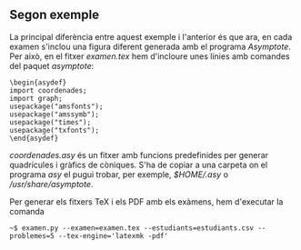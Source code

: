 ## Segon exemple

La principal diferència entre aquest exemple i l'anterior és que ara, en cada examen s'inclou una figura diferent generada amb el programa _Asymptote_. Per això, en el fitxer _examen.tex_ hem d'incloure unes línies amb comandes del paquet _asymptote_:
```
\begin{asydef}
import coordenades;
import graph;
usepackage("amsfonts");
usepackage("amssymb");
usepackage("times");
usepackage("txfonts");
\end{asydef}
```
_coordenades.asy_ és un fitxer amb funcions predefinides per generar quadrícules i gràfics de còniques. S'ha de copiar a una carpeta on el programa _asy_ el pugui trobar, per exemple, _$HOME/.asy_ o _/usr/share/asymptote_.

Per generar els fitxers TeX i els PDF amb els exàmens, hem d'executar la comanda
```
~$ examen.py --examen=examen.tex --estudiants=estudiants.csv --problemes=5 --tex-engine='latexmk -pdf'
```
